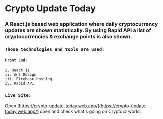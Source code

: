 
# Crypto Update Today

### A React.js based web application where daily cryptocurrency updates are shown statistically. By using Rapid API a list of cryptocurrencies & exchange points is also shown.


### `Those technologies and tools are used: `

#### `Front End:`
    i. React js
    ii. Ant Design
    iii. Firebase-hosting
    iv. Rapid API


### `Live Site:`

Open [https://crypto-update-today.web.app/](https://crypto-update-today.web.app/) open and check what's going on Crypto🪙 world.
